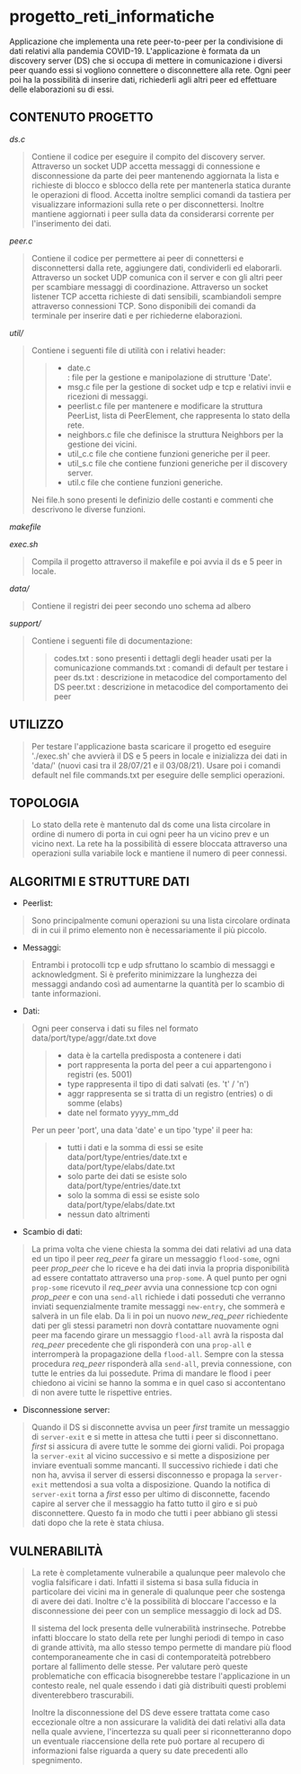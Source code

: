 # progetto_reti_informatiche
Applicazione che implementa una rete peer-to-peer per la condivisione di dati relativi alla pandemia COVID-19.
L'applicazione è formata da un discovery server (DS) che si occupa di mettere in comunicazione i diversi peer quando essi si vogliono connettere o disconnettere alla rete. Ogni peer poi ha la possibilità di inserire dati, richiederli agli altri peer ed effettuare delle elaborazioni su di essi.

## CONTENUTO PROGETTO

*ds.c*

> Contiene il codice per eseguire il compito del discovery server.
> Attraverso un socket UDP accetta messaggi di connessione e disconnessione da parte dei peer mantenendo aggiornata la lista e richieste di blocco e sblocco della rete per mantenerla statica durante le operazioni  di flood.
> Accetta inoltre semplici comandi da tastiera per visualizzare informazioni sulla rete o per disconnettersi.
> Inoltre mantiene aggiornati i peer sulla data da considerarsi corrente per l'inserimento dei dati.

*peer.c*

> Contiene il codice per permettere ai peer di connettersi e disconnettersi dalla rete, aggiungere dati, condividerli ed elaborarli.
> Attraverso un socket UDP comunica con il server e con gli altri peer per scambiare messaggi di coordinazione.
> Attraverso un socket listener TCP accetta richieste di dati sensibili, scambiandoli sempre attraverso connessioni TCP. 
> Sono disponibili dei comandi da terminale per inserire dati e per richiederne elaborazioni.

*util/*

> Contiene i seguenti file di utilità con i relativi header:
>>- date.c  
: file per la gestione e manipolazione di strutture 'Date'.
>>- msg.c           file per la gestione di socket udp e tcp e relativi invii e ricezioni di messaggi.
>>- peerlist.c      file per mantenere e modificare la struttura PeerList, lista di PeerElement, che rappresenta lo stato della rete.
>>- neighbors.c     file che definisce la struttura Neighbors per la gestione dei vicini.
>>- util_c.c        file che contiene funzioni generiche per il peer.
>>- util_s.c        file che contiene funzioni generiche per il discovery server.
>>- util.c          file che contiene funzioni generiche.
>
> Nei file.h sono presenti le definizio delle costanti e commenti che descrivono le diverse funzioni.

*makefile*

*exec.sh*

> Compila il progetto attraverso il makefile e poi avvia il ds e 5 peer in locale.

*data/*

> Contiene il registri dei peer secondo uno schema ad albero

*support/*

> Contiene i seguenti file di documentazione:
>
>> codes.txt		: sono presenti i dettagli degli header usati per la comunicazione
>> commands.txt   : comandi di default per testare i peer
>> ds.txt		   : descrizione in metacodice del comportamento del DS
>> peer.txt		   : descrizione in metacodice del comportamento dei peer

		
## UTILIZZO

> Per testare l'applicazione basta scaricare il progetto ed eseguire './exec.sh' che avvierà il DS e 5 peers in locale e inizializza dei dati in 'data/' (nuovi casi tra il 28/07/21 e il 03/08/21).
> Usare poi i comandi default nel file commands.txt per eseguire delle semplici operazioni.
	
## TOPOLOGIA

> Lo stato della rete è mantenuto dal ds come una lista circolare in ordine di numero di porta in cui ogni peer ha un vicino prev e un vicino next. La rete ha la possibilità di essere bloccata attraverso una operazioni sulla variabile lock e mantiene il numero di peer connessi.

## ALGORITMI E STRUTTURE DATI

 - Peerlist:
> Sono principalmente comuni operazioni su una lista circolare ordinata di in cui il primo elemento non è necessariamente il più piccolo.
 - Messaggi:
> Entrambi i protocolli tcp e udp sfruttano lo scambio di messaggi e acknowledgment. Si è preferito minimizzare la lunghezza dei messaggi andando così ad aumentarne la quantità per lo scambio di tante informazioni.
 - Dati:
> Ogni peer conserva i dati su files nel formato data/port/type/aggr/date.txt dove
>>- data è la cartella predisposta a contenere i dati
>>- port rappresenta la porta del peer a cui appartengono i registri (es. 5001)
>>- type rappresenta il tipo di dati salvati (es. 't' / 'n')
>>- aggr rappresenta se si tratta di un registro (entries) o di somme (elabs)
>>- date nel formato yyyy_mm_dd
>
>Per un peer 'port', una data 'date' e un tipo 'type' il peer ha:
>>- tutti i dati e la somma di essi se esite data/port/type/entries/date.txt e data/port/type/elabs/date.txt
>>- solo parte dei dati se esiste solo data/port/type/entries/date.txt
>>- solo la somma di essi se esiste solo data/port/type/elabs/date.txt
>>- nessun dato altrimenti
- Scambio di dati:
> La prima volta che viene chiesta la somma dei dati relativi ad una data ed un tipo il peer *req_peer* fa girare un messaggio `flood-some`, ogni peer *prop_peer* che lo riceve e ha dei dati invia la propria disponibilità ad essere contattato attraverso una `prop-some`. A quel punto per ogni `prop-some` ricevuto il *req_peer* avvia una connessione tcp con ogni *prop_peer* e con una `send-all` richiede i dati posseduti che verranno inviati sequenzialmente tramite messaggi `new-entry`, che sommerà e salverà in un file elab.
> Da li in poi un nuovo *new_req_peer* richiedente dati per gli stessi parametri non dovrà contattare nuovamente ogni peer ma facendo girare un messaggio `flood-all` avrà la risposta dal *req_peer* precedente che gli risponderà con una `prop-all` e interromperà la propagazione della `flood-all`. Sempre con la stessa procedura *req_peer* risponderà alla `send-all`, previa connessione, con tutte le entries da lui possedute.
> Prima di mandare le flood i peer chiedono ai vicini se hanno la somma e in quel caso si accontentano di non avere tutte le rispettive entries.
- Disconnessione server:
> Quando il DS si disconnette avvisa un peer *first* tramite un messaggio di `server-exit` e si mette in attesa che tutti i peer si disconnettano. *first* si assicura di avere tutte le somme dei giorni validi. Poi propaga la `server-exit` al vicino successivo e si mette a disposizione per inviare eventuali somme mancanti. Il successivo richiede i dati che non ha, avvisa il server di essersi disconnesso e propaga la `server-exit` mettendosi a sua volta a disposizione. Quando la notifica di `server-exit` torna a *first* esso per ultimo di disconnette, facendo capire al server che il messaggio ha fatto tutto il giro e si può disconnettere.
> Questo fa in modo che tutti i peer abbiano gli stessi dati dopo che la rete è stata chiusa.

## VULNERABILITÀ

> La rete è completamente vulnerabile a qualunque peer malevolo che voglia falsificare i dati. Infatti il sistema si basa sulla fiducia in particolare dei vicini ma in generale di qualunque peer che sostenga di avere dei dati. Inoltre c'è la possibilità di bloccare l'accesso e la disconnessione dei peer con un semplice messaggio di lock ad DS. 
>
> Il sistema del lock presenta delle vulnerabilità instrinseche. Potrebbe infatti bloccare lo stato della rete per lunghi periodi di tempo in caso di grande attività, ma allo stesso tempo permette di mandare più flood contemporaneamente che in casi di contemporateità potrebbero portare al fallimento delle stesse. Per valutare però queste problematiche con efficacia bisognerebbe testare l'applicazione in un contesto reale, nel quale essendo i dati già distribuiti questi problemi diventerebbero trascurabili.
>
> Inoltre la disconnessione del DS deve essere trattata come caso eccezionale oltre a non assicurare la validità dei dati relativi alla data nella quale avviene, l'incertezza su quali peer si riconnetteranno dopo un eventuale riaccensione della rete può portare al recupero di informazioni false riguarda a query su date precedenti allo spegnimento.